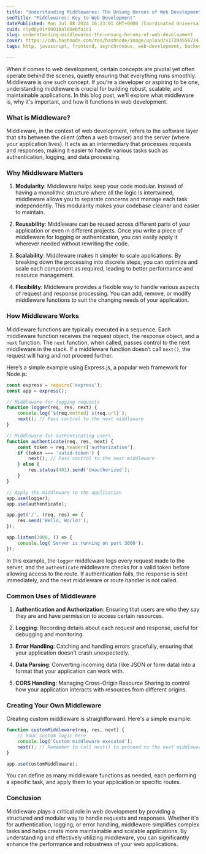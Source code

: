 ```yaml
---
title: "Understanding Middlewares: The Unsung Heroes of Web Development"
seoTitle: "Middlewares: Key to Web Development"
datePublished: Mon Jul 08 2024 16:23:01 GMT+0000 (Coordinated Universal Time)
cuid: clyd6y91r00010al60ebfaic1
slug: understanding-middlewares-the-unsung-heroes-of-web-development
cover: https://cdn.hashnode.com/res/hashnode/image/upload/v1720455672478/64478fba-5023-4357-ad16-249d334c89ed.png
tags: http, javascript, frontend, asynchronous, web-development, backend, webdev, frontend-development, middleware, asynchronous-javascript, websecurity

---
```


When it comes to web development, certain concepts are pivotal yet often operate behind the scenes, quietly ensuring that everything runs smoothly. Middleware is one such concept. If you're a developer or aspiring to be one, understanding middleware is crucial for building robust, scalable, and maintainable applications. In this blog post, we'll explore what middleware is, why it's important, and how it functions in web development.

### What is Middleware?

Middleware, in the context of web development, refers to the software layer that sits between the client (often a web browser) and the server (where your application lives). It acts as an intermediary that processes requests and responses, making it easier to handle various tasks such as authentication, logging, and data processing.

### Why Middleware Matters

1. **Modularity**: Middleware helps keep your code modular. Instead of having a monolithic structure where all the logic is intertwined, middleware allows you to separate concerns and manage each task independently. This modularity makes your codebase cleaner and easier to maintain.
    
2. **Reusability**: Middleware can be reused across different parts of your application or even in different projects. Once you write a piece of middleware for logging or authentication, you can easily apply it wherever needed without rewriting the code.
    
3. **Scalability**: Middleware makes it simpler to scale applications. By breaking down the processing into discrete steps, you can optimize and scale each component as required, leading to better performance and resource management.
    
4. **Flexibility**: Middleware provides a flexible way to handle various aspects of request and response processing. You can add, remove, or modify middleware functions to suit the changing needs of your application.
    

### How Middleware Works

Middleware functions are typically executed in a sequence. Each middleware function receives the request object, the response object, and a `next` function. The `next` function, when called, passes control to the next middleware in the stack. If a middleware function doesn’t call `next()`, the request will hang and not proceed further.

Here’s a simple example using Express.js, a popular web framework for Node.js:

```javascript
const express = require('express');
const app = express();

// Middleware for logging requests
function logger(req, res, next) {
    console.log(`${req.method} ${req.url}`);
    next(); // Pass control to the next middleware
}

// Middleware for authenticating users
function authenticate(req, res, next) {
    const token = req.headers['authorization'];
    if (token === 'valid-token') {
        next(); // Pass control to the next middleware
    } else {
        res.status(401).send('Unauthorized');
    }
}

// Apply the middleware to the application
app.use(logger);
app.use(authenticate);

app.get('/', (req, res) => {
    res.send('Hello, World!');
});

app.listen(3000, () => {
    console.log('Server is running on port 3000');
});
```

In this example, the `logger` middleware logs every request made to the server, and the `authenticate` middleware checks for a valid token before allowing access to the route. If authentication fails, the response is sent immediately, and the next middleware or route handler is not called.

### Common Uses of Middleware

1. **Authentication and Authorization**: Ensuring that users are who they say they are and have permission to access certain resources.
    
2. **Logging**: Recording details about each request and response, useful for debugging and monitoring.
    
3. **Error Handling**: Catching and handling errors gracefully, ensuring that your application doesn't crash unexpectedly.
    
4. **Data Parsing**: Converting incoming data (like JSON or form data) into a format that your application can work with.
    
5. **CORS Handling**: Managing Cross-Origin Resource Sharing to control how your application interacts with resources from different origins.
    

### Creating Your Own Middleware

Creating custom middleware is straightforward. Here's a simple example:

```javascript
function customMiddleware(req, res, next) {
    // Your custom logic here
    console.log('Custom middleware executed');
    next(); // Remember to call next() to proceed to the next middleware
}

app.use(customMiddleware);
```

You can define as many middleware functions as needed, each performing a specific task, and apply them to your application or specific routes.

### Conclusion

Middleware plays a critical role in web development by providing a structured and modular way to handle requests and responses. Whether it's for authentication, logging, or error handling, middleware simplifies complex tasks and helps create more maintainable and scalable applications. By understanding and effectively utilizing middleware, you can significantly enhance the performance and robustness of your web applications.